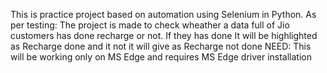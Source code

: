 This is practice project based on automation using Selenium in Python.
As per testing: The project is made to check wheather a data full of Jio customers has done recharge or not.
If they has done It will be highlighted as Recharge done and it not it will give as Recharge not done
NEED:
This will be working only on MS Edge and requires MS Edge driver installation

